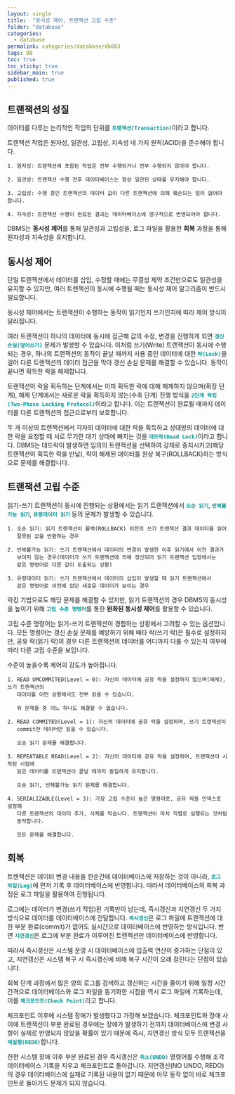 ```yaml
---
layout: single
title:  "동시성 제어, 트랜잭션 고립 수준"
folder: "database"
categories:
  - database
permalink: categories/database/db003
tags: DB
toc: true
toc_sticky: true
sidebar_main: true
published: true
---
```


## 트랜잭션의 성질
데이터를 다루는 논리적인 작업의 단위를 <span style="color: rgb(3, 150, 150); font-weight: bold;">`트랜잭션(Transaction)`</span>이라고 합니다.

트랜잭션 작업은 원자성, 일관성, 고립성, 지속성 네 가지 원칙(ACID)을 준수해야 합니다.

	1. 원자성: 트랜잭션에 포함된 작업은 전부 수행되거나 전부 수행되지 않아야 합니다.
    
    2. 일관성: 트랜잭션 수행 전후 데이터베이스는 항상 일관된 상태를 유지해야 합니다.
    
    3. 고립성: 수행 중인 트랜잭션의 데이터 값이 다른 트랜잭션에 의해 훼손되는 일이 없어야 합니다.
    
    4. 지속성: 트랜잭션 수행이 완료된 결과는 데이터베이스에 영구적으로 반영되어야 합니다.

DBMS는 **동시성 제어**를 통해 일관성과 고립성을, 로그 파일을 활용한 **회복** 과정을 통해 원자성과 지속성을 유지합니다.

## 동시성 제어
단일 트랜잭션에서 데이터를 삽입, 수정할 때에는 무결성 제약 조건만으로도 일관성을 유지할 수 있지만, 여러 트랜잭션이 동시에 수행될 때는 동시성 제어 알고리즘이 반드시 필요합니다.

동시성 제어에서는 트랜잭션이 수행하는 동작이 읽기인지 쓰기인지에 따라 제어 방식이 달라집니다.

여러 트랜잭션이 하나의 데이터에 동시에 접근해 값의 수정, 변경을 진행하게 되면 <span style="color: rgb(3, 150, 150); font-weight: bold;">`갱신 손실(덮어쓰기)`</span> 문제가 발생할 수 있습니다. 이처럼 쓰기(Write) 트랜잭션이 동시에 수행되는 경우, 하나의 트랜잭션의 동작이 끝날 때까지 사용 중인 데이터에 대한 <span style="color: rgb(3, 150, 150); font-weight: bold;">`락(Lock)`</span>을 걸어 다른 트랜잭션의 데이터 접근을 막아 갱신 손실 문제를 해결할 수 있습니다. 동작이 끝나면 획득한 락을 해제합니다.

트랜잭션이 락을 획득하는 단계에서는 이미 획득한 락에 대해 해제하지 않으며(확장 단계), 해제 단계에서는 새로운 락을 획득하지 않는(수축 단계) 진행 방식을 <span style="color: rgb(3, 150, 150); font-weight: bold;">`2단계 락킹(Two-Phase Locking Protocol)`</span>이라고 합니다. 이는 트랜잭션이 완료될 때까지 데이터를 다른 트랜잭션의 접근으로부터 보호합니다.

두 개 이상의 트랜잭션에서 각자의 데이터에 대한 락을 획득하고 상대방의 데이터에 대한 락을 요청할 때 서로 무기한 대기 상태에 빠지는 것을 <span style="color: rgb(3, 150, 150); font-weight: bold;">`데드락(Dead Lock)`</span>이라고 합니다. DBMS는 데드락이 발생하면 임의의 트랜잭션을 선택하여 강제로 중지시키고(해당 트랜잭션이 획득한 락을 반납), 락이 해제된 데이터를 원상 복구(ROLLBACK)하는 방식으로 문제를 해결합니다.

## 트랜잭션 고립 수준
읽기-쓰기 트랜잭션이 동시에 진행되는 상황에서는 읽기 트랜잭션에서 <span style="color: rgb(3, 150, 150); font-weight: bold;">`오손 읽기`</span>, <span style="color: rgb(3, 150, 150); font-weight: bold;">`반복불가능 읽기`</span>, <span style="color: rgb(3, 150, 150); font-weight: bold;">`유령데이터 읽기`</span> 등의 문제가 발생할 수 있습니다.

	1. 오손 읽기: 읽기 트랜잭션이 롤백(ROLLBACK) 이전의 쓰기 트랜잭션 결과 데이터를 읽어 
       잘못된 값을 반환하는 경우
    
    2. 반복불가능 읽기: 쓰기 트랜잭션에서 데이터의 변경이 발생한 이후 읽기에서 이전 결과가
       보이지 않는 경우(데이터가 쓰기 트랜잭션에 의해 갱신되어 읽기 트랜잭션 입장에서는
       같은 명령어로 다른 값이 도출되는 상황)
    
    3. 유령데이터 읽기: 쓰기 트랜잭션에서 데이터의 삽입이 발생할 때 읽기 트랜잭션에서
       같은 명령어로 이전에 없던 새로운 데이터가 보이는 경우

락킹 기법으로도 해당 문제를 해결할 수 있지만, 읽기 트랜잭션의 경우 DBMS의 동시성을 높이기 위해 <span style="color: rgb(3, 150, 150); font-weight: bold;">`고립 수준 명령어`</span>를 통한 **완화된 동시성 제어**를 활용할 수 있습니다.

고립 수준 명령어는 읽기-쓰기 트랜잭션이 경합하는 상황에서 고려할 수 있는 옵션입니다. 모든 명령어는 갱신 손실 문제를 예방하기 위해 배타 락(쓰기 락)은 필수로 설정하지만, 공유 락(읽기 락)의 경우 다른 트랜잭션의 데이터를 어디까지 다룰 수 있는지 여부에 따라 다른 고립 수준을 보입니다.

수준이 높을수록 제어의 강도가 높아집니다.

	1. READ UMCOMMITED(Level = 0): 자신의 데이터에 공유 락을 설정하지 않으며(해제), 쓰기 트랜잭션의
       데이터를 어떤 상황에서도 전부 읽을 수 있습니다.
       
       위 문제들 중 어느 하나도 해결할 수 없습니다.
       
    2. READ COMMITED(Level = 1): 자신의 데이터에 공유 락을 설정하며, 쓰기 트랜잭션이
       commit한 데이터만 읽을 수 있습니다.
       
       오손 읽기 문제를 해결합니다.
       
    3. REPEATABLE READ(Level = 2): 자신의 데이터에 공유 락을 설정하며, 트랜잭션이 시작된 시점에
       읽은 데이터를 트랜잭션이 끝날 때까지 동일하게 유지합니다. 
       
       오손 읽기, 반복불가능 읽기 문제를 해결합니다.
       
    4. SERIALIZABLE(Level = 3): 가장 고립 수준이 높은 명령어로, 공유 락을 인덱스로 설정해
       다른 트랜잭션의 데이터 추가, 삭제를 막습니다. 트랜잭션이 마치 직렬로 실행되는 것처럼
       동작합니다.
       
       모든 문제를 해결합니다.

## 회복
트랜잭션은 데이터 변경 내용을 한순간에 데이터베이스에 저장하는 것이 아니라, <span style="color: rgb(3, 150, 150); font-weight: bold;">`로그 파일(Log)`</span>에 먼저 기록 후 데이터베이스에 반영합니다. 따라서 데이터베이스의 회복 과정은 로그 파일을 활용하여 진행됩니다.

로그에는 데이터가 변경(쓰기 작업)된 기록만이 남는데, 즉시갱신과 지연갱신 두 가지 방식으로 데이터를 데이터베이스에 전달합니다. <span style="color: rgb(3, 150, 150); font-weight: bold;">`즉시갱신`</span>은 로그 파일에 트랜잭션에 대한 부분 완료(commit)가 없어도 실시간으로 데이터베이스에 반영하는 방식입니다. 반면 <span style="color: rgb(3, 150, 150); font-weight: bold;">`지연갱신`</span>은 로그에 부분 완료가 이루어진 트랜잭션만 데이터베이스에 반영합니다.

따라서 즉시갱신은 시스템 운영 시 데이터베이스에 입출력 연산이 증가하는 단점이 있고, 지연갱신은 시스템 복구 시 즉시갱신에 비해 복구 시간이 오래 걸린다는 단점이 있습니다.

회복 단계 과정에서 많은 양의 로그를 검색하고 갱신하는 시간을 줄이기 위해 일정 시간 간격으로 데이터베이스와 로그 파일을 동기화한 시점을 역시 로그 파일에 기록하는데, 이를 <span style="color: rgb(3, 150, 150); font-weight: bold;">`체크포인트(Check Point)`</span>라고 합니다.

체크포인트 이후에 시스템 장애가 발생했다고 가정해 보겠습니다. 체크포인트와 장애 사이에 트랜잭션이 부분 완료된 경우에는 장애가 발생하기 전까지 데이터베이스에 변경 사항이 실제로 반영되지 않았을 확률이 있기 때문에 즉시, 지연갱신 방식 모두 트랜잭션을 <span style="color: rgb(3, 150, 150); font-weight: bold;">`재실행(REDO)`</span>합니다.

한편 시스템 장애 이후 부분 완료된 경우 즉시갱신은 <span style="color: rgb(3, 150, 150); font-weight: bold;">`취소(UNDO)`</span> 명령어를 수행해 조각 데이터베이스 기록을 지우고 체크포인트로 돌아갑니다. 지연갱신(NO UNDO, REDO)의 경우 데이터베이스에 실제로 기록된 내용이 없기 때문에 아무 동작 없이 바로 체크포인트로 돌아가도 문제가 되지 않습니다.